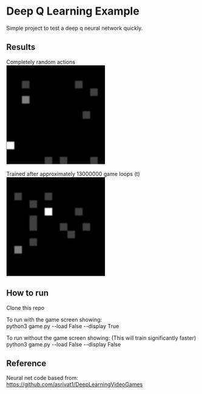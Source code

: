 # Deep Q Learning Example

Simple project to test a deep q neural network quickly.

## Results

Completely random actions<br/>
![Untrained](https://github.com/adza45/qtests/blob/master/media/Untrained.gif)

Trained after approximately 13000000 game loops (t)<br/>
![Trained](https://github.com/adza45/qtests/blob/master/media/Trained.gif)

## How to run

Clone this repo

To run with the game screen showing:<br/>
python3 game.py --load False --display True

To run without the game screen showing: (This will train significantly faster)<br/>
python3 game.py --load False --display False

## Reference

Neural net code based from:<br/>
https://github.com/asrivat1/DeepLearningVideoGames
